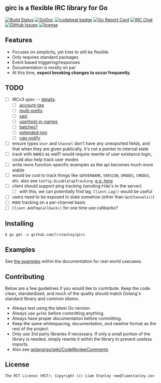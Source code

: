 ## girc is a flexible IRC library for Go

[![Build Status](https://travis-ci.org/lrstanley/girc.svg?branch=master)](https://travis-ci.org/lrstanley/girc)
[![GoDoc](https://godoc.org/github.com/lrstanley/girc?status.png)](https://godoc.org/github.com/lrstanley/girc)
[![codebeat badge](https://codebeat.co/badges/9f69c452-abc4-4dd3-9e9c-8536ad0a7b18)](https://codebeat.co/projects/github-com-lrstanley-girc)
[![Go Report Card](https://goreportcard.com/badge/github.com/lrstanley/girc)](https://goreportcard.com/report/github.com/lrstanley/girc)
[![IRC Chat](https://img.shields.io/badge/ByteIRC-%23L-blue.svg)](http://byteirc.org/channel/L)
[![GitHub Issues](https://img.shields.io/github/issues/lrstanley/girc.svg)](https://github.com/lrstanley/girc/issues)
[![license](https://img.shields.io/github/license/lrstanley/girc.svg)](https://raw.githubusercontent.com/lrstanley/girc/master/LICENSE)

## Features

- Focuses on simplicity, yet tries to still be flexible
- Only requires standard packages
- Event based triggering/responses
- Documentation is mostly on par
- At this time, **expect breaking changes to occur frequently**.

## TODO

- [ ] IRCv3 spec -- [details](http://ircv3.net):
  - [ ] [account-tag](http://ircv3.net/specs/extensions/account-tag-3.2.html)
  - [ ] [multi-prefix](http://ircv3.net/specs/extensions/multi-prefix-3.1.html)
  - [ ] [sasl](http://ircv3.net/specs/extensions/sasl-3.2.html)
  - [ ] [userhost-in-names](http://ircv3.net/specs/extensions/userhost-in-names-3.2.html)
  - [ ] [batches?](http://ircv3.net/specs/extensions/batch-3.2.html)
  - [ ] [extended-join](http://ircv3.net/specs/extensions/extended-join-3.1.html)
  - [ ] [cap-notify](http://ircv3.net/specs/extensions/cap-notify-3.2.html)
- [ ] ensure types `User` and `Channel` don't have any unexported fields, and that when they are given publically, it's not a pointer to internal state
- [ ] track with `NAMES` as well? would require rewrite of user existance logic, could also help track user modes
- [ ] write more function-specific examples as the api becomes much more stable
- [ ] would be cool to track things like `SERVERNAME`, `VERSION`, `UMODES`, `CMODES`, etc. also see `Config.DisableCapTracking`. [e.g. here](https://github.com/lrstanley/Code/blob/master/core/triggers.py#L40-L67)
- [ ] client should support ping tracking (sending `PING`'s to the server)
  - [ ] with this, we can potentially find lag. `Client.Lag()` would be useful
- [ ] users need to be exposed in state somehow (other than `GetChannels()`)
- [ ] `MODE` tracking on a per-channel basis
- [ ] `Client.AddTmpCallback()` for one time use callbacks?

## Installing

    $ go get -u github.com/lrstanley/girc

## Examples

See [the examples](https://godoc.org/github.com/lrstanley/girc#example-package) within the documentation for real-world usecases.

## Contributing

Below are a few guidelines if you would like to contribute. Keep the code clean, standardized, and much of the quality should match Golang's standard library and common idioms.

   * Always test using the latest Go version.
   * Always use `gofmt` before committing anything.
   * Always have proper documentation before committing.
   * Keep the same whitespacing, documentation, and newline format as the rest of the project.
   * Only use 3rd party libraries if necessary. If only a small portion of the library is needed, simply rewrite it within the library to prevent useless imports.
   * Also see [golang/go/wiki/CodeReviewComments](https://github.com/golang/go/wiki/CodeReviewComments)

## License

```
The MIT License (MIT); Copyright (c) Liam Stanley <me@liamstanley.io>
```

